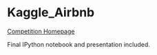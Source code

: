 # Kaggle_Airbnb

[Competition Homepage](https://www.kaggle.com/c/airbnb-recruiting-new-user-bookings)

Final IPython notebook and presentation included.  

